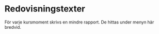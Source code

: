---
---
Redovisningstexter
=========================

För varje kursmoment skrivs en mindre rapport. De hittas under menyn här bredvid.
